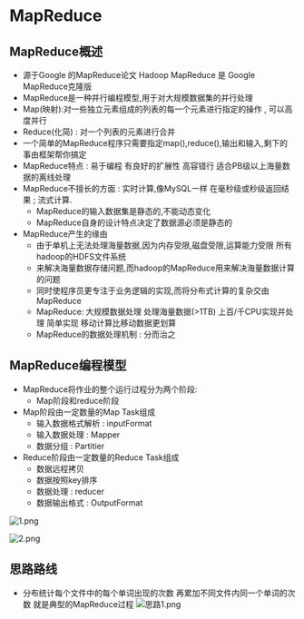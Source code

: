 # MapReduce

## MapReduce概述
- 源于Google 的MapReduce论文  Hadoop MapReduce 是 Google MapReduce克隆版
- MapReduce是一种并行编程模型,用于对大规模数据集的并行处理
- Map(映射):对一些独立元素组成的列表的每一个元素进行指定的操作 , 可以高度并行
- Reduce(化简) : 对一个列表的元素进行合并
- 一个简单的MapReduce程序只需要指定map(),reduce(),输出和输入,剩下的事由框架帮你搞定
- MapReduce特点 : 易于编程 有良好的扩展性 高容错行 适合PB级以上海量数据的离线处理
- MapReduce不擅长的方面 : 实时计算,像MySQL一样 在毫秒级或秒级返回结果 ; 流式计算.
	- MapReduce的输入数据集是静态的,不能动态变化
	- MapReduce自身的设计特点决定了数据源必须是静态的
- MapReduce产生的缘由
	- 由于单机上无法处理海量数据,因为内存受限,磁盘受限,运算能力受限 所有hadoop的HDFS文件系统
	- 来解决海量数据存储问题,而hadoop的MapReduce用来解决海量数据计算的问题
	- 同时使程序员更专注于业务逻辑的实现,而将分布式计算的复杂交由MapReduce
	- MapReduce: 大规模数据处理 处理海量数据(>1TB) 上百/千CPU实现并处理 简单实现 移动计算比移动数据更划算
	- MapReduce的数据处理机制 : 分而治之
	
## MapReduce编程模型
- MapReduce将作业的整个运行过程分为两个阶段:
	- Map阶段和reduce阶段
- Map阶段由一定数量的Map Task组成
	- 输入数据格式解析 : inputFormat
	- 输入数据处理 : Mapper 
	- 数据分组 : Partitier
- Reduce阶段由一定数量的Reduce Task组成
	- 数据远程拷贝
	- 数据按照key排序
	- 数据处理 : reducer
	- 数据输出格式 : OutputFormat
	
![1.png](https://upload-images.jianshu.io/upload_images/14467497-fdcb29be58f18e9c.png?imageMogr2/auto-orient/strip%7CimageView2/2/w/1240)

![2.png](https://upload-images.jianshu.io/upload_images/14467497-d27077cf084dbb44.png?imageMogr2/auto-orient/strip%7CimageView2/2/w/1240)

## 思路路线
- 分布统计每个文件中的每个单词出现的次数 再累加不同文件内同一个单词的次数  就是典型的MapReduce过程
![思路1.png](https://upload-images.jianshu.io/upload_images/14467497-ac61f11f2d31c3a6.png?imageMogr2/auto-orient/strip%7CimageView2/2/w/1240)
